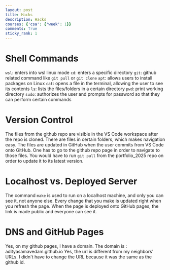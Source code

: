 ```yaml
---
layout: post
title: Hacks
description: Hacks
courses: {'csa': {'week': 1}}
comments: True
sticky_rank: 1
---
```


# Shell Commands
`wsl`: enters into wsl linux mode
`cd`: enters a specific directory
`git`: github related command like `git pull` or `git clone`
`apt`: allows users to install packages on Linux
`cat`: opens a file in the terminal, allowing the user to see its contents
`ls`: lists the files/folders in a certain directory
`pwd`: print working directory
`sudo`: authorizes the user and prompts for password so that they can perform certain commands

# Version Control
The files from the github repo are visible in the VS Code workspace after the repo is cloned. There are files in certain folders, which makes navigation easy.
The files are updated in GitHub when the user commits from VS Code onto GitHub. One has to go to the github repo page in order to navigate to those files.
You would have to run `git pull` from the portfolio_2025 repo on order to update it to its latest version.

# Localhost vs. Deployed Server
The command `make` is used to run on a localhost machine, and only you can see it, not anyone else. Every change that you make is updated right when you refresh the page.
When the page is deployed onto GitHub pages, the link is made public and everyone can see it.

# DNS and GitHub Pages
Yes, on my github pages, I have a domain. The domain is : adityasamavedam.github.io
Yes, the url is different from my neighbors' URLs. I didn't have to change the URL because it was the same as the github id.

